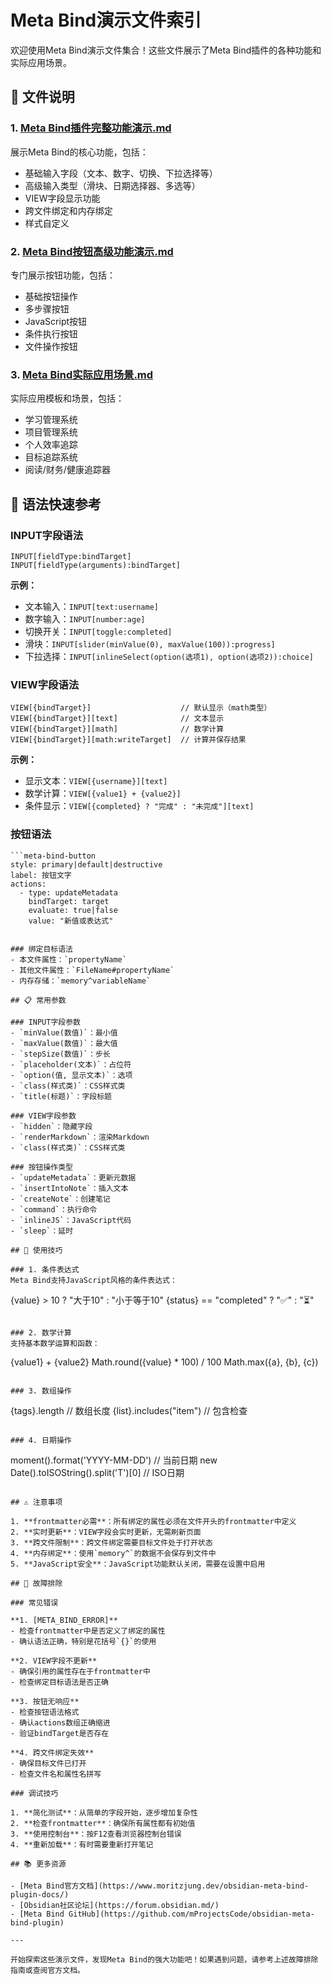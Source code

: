 # Meta Bind演示文件索引

欢迎使用Meta Bind演示文件集合！这些文件展示了Meta Bind插件的各种功能和实际应用场景。

## 📁 文件说明

### 1. [Meta Bind插件完整功能演示.md](./Meta%20Bind插件完整功能演示.md)
展示Meta Bind的核心功能，包括：
- 基础输入字段（文本、数字、切换、下拉选择等）
- 高级输入类型（滑块、日期选择器、多选等）
- VIEW字段显示功能
- 跨文件绑定和内存绑定
- 样式自定义

### 2. [Meta Bind按钮高级功能演示.md](./Meta%20Bind按钮高级功能演示.md)
专门展示按钮功能，包括：
- 基础按钮操作
- 多步骤按钮
- JavaScript按钮
- 条件执行按钮
- 文件操作按钮

### 3. [Meta Bind实际应用场景.md](./Meta%20Bind实际应用场景.md)
实际应用模板和场景，包括：
- 学习管理系统
- 项目管理系统
- 个人效率追踪
- 目标追踪系统
- 阅读/财务/健康追踪器

## 🔧 语法快速参考

### INPUT字段语法
```
INPUT[fieldType:bindTarget]
INPUT[fieldType(arguments):bindTarget]
```

**示例：**
- 文本输入：`INPUT[text:username]`
- 数字输入：`INPUT[number:age]`
- 切换开关：`INPUT[toggle:completed]`
- 滑块：`INPUT[slider(minValue(0), maxValue(100)):progress]`
- 下拉选择：`INPUT[inlineSelect(option(选项1), option(选项2)):choice]`

### VIEW字段语法
```
VIEW[{bindTarget}]                    // 默认显示（math类型）
VIEW[{bindTarget}][text]              // 文本显示
VIEW[{bindTarget}][math]              // 数学计算
VIEW[{bindTarget}][math:writeTarget]  // 计算并保存结果
```

**示例：**
- 显示文本：`VIEW[{username}][text]`
- 数学计算：`VIEW[{value1} + {value2}]`
- 条件显示：`VIEW[{completed} ? "完成" : "未完成"][text]`

### 按钮语法
```
```meta-bind-button
style: primary|default|destructive
label: 按钮文字
actions:
  - type: updateMetadata
    bindTarget: target
    evaluate: true|false
    value: "新值或表达式"
```
```

### 绑定目标语法
- 本文件属性：`propertyName`
- 其他文件属性：`FileName#propertyName`
- 内存存储：`memory^variableName`

## 📋 常用参数

### INPUT字段参数
- `minValue(数值)`：最小值
- `maxValue(数值)`：最大值
- `stepSize(数值)`：步长
- `placeholder(文本)`：占位符
- `option(值, 显示文本)`：选项
- `class(样式类)`：CSS样式类
- `title(标题)`：字段标题

### VIEW字段参数
- `hidden`：隐藏字段
- `renderMarkdown`：渲染Markdown
- `class(样式类)`：CSS样式类

### 按钮操作类型
- `updateMetadata`：更新元数据
- `insertIntoNote`：插入文本
- `createNote`：创建笔记
- `command`：执行命令
- `inlineJS`：JavaScript代码
- `sleep`：延时

## 🎯 使用技巧

### 1. 条件表达式
Meta Bind支持JavaScript风格的条件表达式：
```
{value} > 10 ? "大于10" : "小于等于10"
{status} == "completed" ? "✅" : "⏳"
```

### 2. 数学计算
支持基本数学运算和函数：
```
{value1} + {value2}
Math.round({value} * 100) / 100
Math.max({a}, {b}, {c})
```

### 3. 数组操作
```
{tags}.length                    // 数组长度
{list}.includes("item")          // 包含检查
```

### 4. 日期操作
```
moment().format('YYYY-MM-DD')    // 当前日期
new Date().toISOString().split('T')[0]  // ISO日期
```

## ⚠️ 注意事项

1. **frontmatter必需**：所有绑定的属性必须在文件开头的frontmatter中定义
2. **实时更新**：VIEW字段会实时更新，无需刷新页面
3. **跨文件限制**：跨文件绑定需要目标文件处于打开状态
4. **内存绑定**：使用`memory^`的数据不会保存到文件中
5. **JavaScript安全**：JavaScript功能默认关闭，需要在设置中启用

## 🔧 故障排除

### 常见错误

**1. [META_BIND_ERROR]**
- 检查frontmatter中是否定义了绑定的属性
- 确认语法正确，特别是花括号`{}`的使用

**2. VIEW字段不更新**
- 确保引用的属性存在于frontmatter中
- 检查绑定目标语法是否正确

**3. 按钮无响应**
- 检查按钮语法格式
- 确认actions数组正确缩进
- 验证bindTarget是否存在

**4. 跨文件绑定失效**
- 确保目标文件已打开
- 检查文件名和属性名拼写

### 调试技巧

1. **简化测试**：从简单的字段开始，逐步增加复杂性
2. **检查frontmatter**：确保所有属性都有初始值
3. **使用控制台**：按F12查看浏览器控制台错误
4. **重新加载**：有时需要重新打开笔记

## 📚 更多资源

- [Meta Bind官方文档](https://www.moritzjung.dev/obsidian-meta-bind-plugin-docs/)
- [Obsidian社区论坛](https://forum.obsidian.md/)
- [Meta Bind GitHub](https://github.com/mProjectsCode/obsidian-meta-bind-plugin)

---

开始探索这些演示文件，发现Meta Bind的强大功能吧！如果遇到问题，请参考上述故障排除指南或查阅官方文档。 